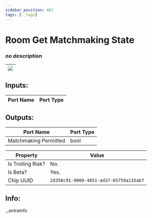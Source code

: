 ```yaml
---
sidebar_position: 462
tags: [._tags]
---
```


# Room Get Matchmaking State


### *no description*

| ![](https://images-ext-2.discordapp.net/external/MPmIaQzlEPmgGWlgi-WxBBXt0Bjv_zWPkg1y1f_sy3s/https/www.recroomcircuits.com/image/circuit/absolute-value?width=206&height=108) |
|-----|

## Inputs:
| Port Name | Port Type |
|-----------|-----------|

## Outputs:
| Port Name | Port Type |
|-----------|-----------|
| Matchmaking Permitted | bool | 

| Property  | Value |
|-------------------|-----------|
| Is Trolling Risk? | No. |
| Is Beta? | Yes. |
| Chip UUID | `2d358c91-9000-4851-ad37-65759a135ab7` |

## Info:
._extrainfo